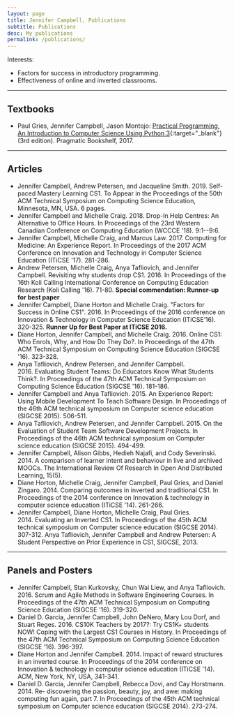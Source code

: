 ```yaml
---
layout: page
title: Jennifer Campbell, Publications
subtitle: Publications
desc: My publications
permalink: /publications/
---
```


Interests:  
- Factors for success in introductory programming.  
- Effectiveness of online and inverted classrooms.

<!-- 
{::nomarkdown} 
<figure class="site-profile">
    <img src="{{ site.baseurl }}/assets/img/profile.png">
</figure>
{:/} -->

<!-- Neve aethere orbe hic *virginis trunco* in spreto diuque latarumque, mea? Ultima
sulcum antris conlapsosque potiere curvat Phasias superas adpulit vertex est
Elei est fumificisque, puniceo? Et dulcis me Argo precibus: haec blanditiae
[candida](http://murmure.org/.html). -->

---

## Textbooks

- Paul Gries, Jennifer Campbell, Jason Montojo: [Practical Programming, An Introduction to Computer Science Using Python 3](https://pragprog.com/book/gwpy2/practical-programming){:target="_blank"} (3rd edition). Pragmatic Bookshelf, 2017.


---

## Articles

- Jennifer Campbell, Andrew Petersen, and Jacqueline Smith.  2019. Self-paced Mastery Learning CS1. To Appear in the Proceedings of the 50th ACM Technical Symposium on Computing Science Education, Minnesota, MN, USA. 6 pages.
- Jennifer Campbell and Michelle Craig. 2018. Drop-In Help Centres: An Alternative to Office Hours. In Proceedings of the 23rd Western Canadian Conference on Computing Education (WCCCE '18). 9:1--9:6.
- Jennifer Campbell, Michelle Craig, and Marcus Law. 2017. Computing for Medicine: An Experience Report. In Proceedings of the 2017 ACM Conference on Innovation and Technology in Computer Science Education (ITiCSE '17). 281-286.
- Andrew Petersen, Michelle Craig, Anya Tafliovich, and Jennifer Campbell. Revisiting why students drop CS1. 2016. In Proceedings of the 16th Koli Calling International Conference on Computing Education Research (Koli Calling '16). 71-80. **Special commendation: Runner-up for best paper** 
- Jennifer Campbell, Diane Horton and Michelle Craig. "Factors for Success in Online CS1". 2016. In Proceedings of the 2016 conference on Innovation & Technology in Computer Science Education (ITiCSE’16). 320-325. **Runner Up for Best Paper at ITiCSE 2016.**
- Diane Horton, Jennifer Campbell, and Michelle Craig. 2016. Online CS1: Who Enrols, Why, and How Do They Do?. In Proceedings of the 47th ACM Technical Symposium on Computing Science Education (SIGCSE '16). 323-328.
- Anya Tafliovich, Andrew Petersen, and Jennifer Campbell. 2016. Evaluating Student Teams: Do Educators Know What Students Think?. In Proceedings of the 47th ACM Technical Symposium on Computing Science Education (SIGCSE '16). 181-186.
- Jennifer Campbell and Anya Tafliovich. 2015. An Experience Report: Using Mobile Development To Teach Software Design. In Proceedings of the 46th ACM technical symposium on Computer science education (SIGCSE 2015). 506-511.
- Anya Tafliovich, Andrew Petersen, and Jennifer Campbell. 2015. On the Evaluation of Student Team Software Development Projects. In Proceedings of the 46th ACM technical symposium on Computer science education (SIGCSE 2015). 494-499.
- Jennifer Campbell, Alison Gibbs, Hedieh Najafi, and Cody Severinski. 2014. A comparison of learner intent and behaviour in live and archived MOOCs. The International Review Of Research In Open And Distributed Learning, 15(5).
- Diane Horton, Michelle Craig, Jennifer Campbell, Paul Gries, and Daniel Zingaro. 2014. Comparing outcomes in inverted and traditional CS1. In Proceedings of the 2014 conference on Innovation & technology in computer science education (ITiCSE '14). 261-266.
- Jennifer Campbell, Diane Horton, Michelle Craig, Paul Gries. 2014. Evaluating an Inverted CS1. In Proceedings of the 45th ACM technical symposium on Computer science education (SIGCSE 2014). 307-312.
Anya Tafliovich, Jennifer Campbell and Andrew Petersen: A Student Perspective on Prior Experience in CS1, SIGCSE, 2013.

---

## Panels and Posters

- Jennifer Campbell, Stan Kurkovsky, Chun Wai Liew, and Anya Tafliovich. 2016. Scrum and Agile Methods in Software Engineering Courses. In Proceedings of the 47th ACM Technical Symposium on Computing Science Education (SIGCSE '16). 319-320.
- Daniel D. Garcia, Jennifer Campbell, John DeNero, Mary Lou Dorf, and Stuart Reges. 2016. CS10K Teachers by 2017?: Try CS1K+ students NOW! Coping with the Largest CS1 Courses in History. In Proceedings of the 47th ACM Technical Symposium on Computing Science Education (SIGCSE '16). 396-397.
- Diane Horton and Jennifer Campbell. 2014. Impact of reward structures in an inverted course. In Proceedings of the 2014 conference on Innovation & technology in computer science education (ITiCSE '14). ACM, New York, NY, USA, 341-341.
- Daniel D. Garcia, Jennifer Campbell, Rebecca Dovi, and Cay Horstmann. 2014. Re- discovering the passion, beauty, joy, and awe: making computing fun again, part 7. In Proceedings of the 45th ACM technical symposium on Computer science education (SIGCSE 2014). 273-274.


